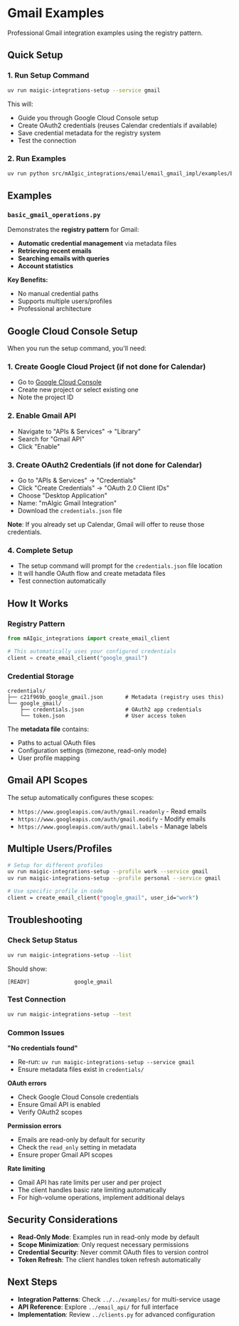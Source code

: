 # Gmail Examples

Professional Gmail integration examples using the registry pattern.

## Quick Setup

### 1. **Run Setup Command**
```bash
uv run maigic-integrations-setup --service gmail
```

This will:
- Guide you through Google Cloud Console setup
- Create OAuth2 credentials (reuses Calendar credentials if available)
- Save credential metadata for the registry system
- Test the connection

### 2. **Run Examples**
```bash
uv run python src/mAIgic_integrations/email/email_gmail_impl/examples/basic_gmail_operations.py
```

## Examples

### `basic_gmail_operations.py`
Demonstrates the **registry pattern** for Gmail:
- **Automatic credential management** via metadata files
- **Retrieving recent emails**
- **Searching emails with queries**
- **Account statistics**

**Key Benefits:**
- No manual credential paths
- Supports multiple users/profiles
- Professional architecture

## Google Cloud Console Setup

When you run the setup command, you'll need:

### 1. **Create Google Cloud Project** (if not done for Calendar)
- Go to [Google Cloud Console](https://console.cloud.google.com/)
- Create new project or select existing one
- Note the project ID

### 2. **Enable Gmail API**
- Navigate to "APIs & Services" → "Library"
- Search for "Gmail API"
- Click "Enable"

### 3. **Create OAuth2 Credentials** (if not done for Calendar)
- Go to "APIs & Services" → "Credentials"
- Click "Create Credentials" → "OAuth 2.0 Client IDs"
- Choose "Desktop Application"
- Name: "mAIgic Gmail Integration"
- Download the `credentials.json` file

**Note**: If you already set up Calendar, Gmail will offer to reuse those credentials.

### 4. **Complete Setup**
- The setup command will prompt for the `credentials.json` file location
- It will handle OAuth flow and create metadata files
- Test connection automatically

## How It Works

### Registry Pattern
```python
from mAIgic_integrations import create_email_client

# This automatically uses your configured credentials
client = create_email_client("google_gmail")
```

### Credential Storage
```
credentials/
├── c21f969b_google_gmail.json       # Metadata (registry uses this)
└── google_gmail/
    ├── credentials.json             # OAuth2 app credentials
    └── token.json                   # User access token
```

The **metadata file** contains:
- Paths to actual OAuth files
- Configuration settings (timezone, read-only mode)
- User profile mapping

## Gmail API Scopes

The setup automatically configures these scopes:
- `https://www.googleapis.com/auth/gmail.readonly` - Read emails
- `https://www.googleapis.com/auth/gmail.modify` - Modify emails
- `https://www.googleapis.com/auth/gmail.labels` - Manage labels

## Multiple Users/Profiles

```bash
# Setup for different profiles
uv run maigic-integrations-setup --profile work --service gmail
uv run maigic-integrations-setup --profile personal --service gmail

# Use specific profile in code
client = create_email_client("google_gmail", user_id="work")
```

## Troubleshooting

### Check Setup Status
```bash
uv run maigic-integrations-setup --list
```

Should show:
```
[READY]              google_gmail
```

### Test Connection
```bash
uv run maigic-integrations-setup --test
```

### Common Issues

**"No credentials found"**
- Re-run: `uv run maigic-integrations-setup --service gmail`
- Ensure metadata files exist in `credentials/`

**OAuth errors**
- Check Google Cloud Console credentials
- Ensure Gmail API is enabled
- Verify OAuth2 scopes

**Permission errors**
- Emails are read-only by default for security
- Check the `read_only` setting in metadata
- Ensure proper Gmail API scopes

**Rate limiting**
- Gmail API has rate limits per user and per project
- The client handles basic rate limiting automatically
- For high-volume operations, implement additional delays

## Security Considerations

- **Read-Only Mode**: Examples run in read-only mode by default
- **Scope Minimization**: Only request necessary permissions
- **Credential Security**: Never commit OAuth files to version control
- **Token Refresh**: The client handles token refresh automatically

## Next Steps

- **Integration Patterns**: Check `../../examples/` for multi-service usage
- **API Reference**: Explore `../email_api/` for full interface
- **Implementation**: Review `../clients.py` for advanced configuration 